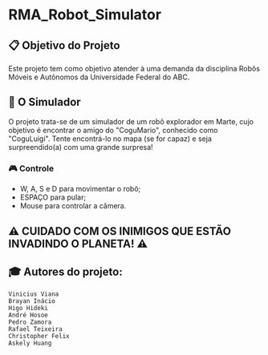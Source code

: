 # RMA_Robot_Simulator

## 📋 Objetivo do Projeto
Este projeto tem como objetivo atender à uma demanda da disciplina Robôs Móveis e Autônomos da Universidade Federal do ABC.

## 🚀 O Simulador
O projeto trata-se de um simulador de um robô explorador em Marte, cujo objetivo é encontrar o amigo do "CoguMario", conhecido como "CoguLuigi".
Tente encontrá-lo no mapa (se for capaz) e seja surpreendido(a) com uma grande surpresa!

### 🎮 Controle
- W, A, S e D para movimentar o robô;
- ESPAÇO para pular;
- Mouse para controlar a câmera.

## ⚠️ CUIDADO COM OS INIMIGOS QUE ESTÃO INVADINDO O PLANETA! ⚠️

## 🎓 Autores do projeto:
```
Vinicius Viana
Brayan Inácio
Higo Hideki
André Hosoe
Pedro Zamora
Rafael Teixeira
Christopher Felix
Askely Huang
```
